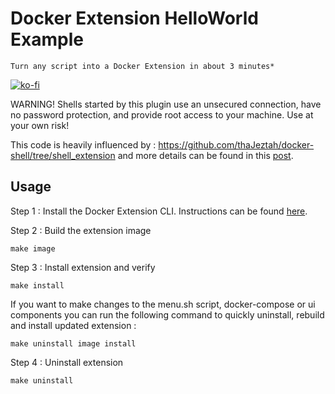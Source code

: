 # Docker Extension HelloWorld Example

`Turn any script into a Docker Extension in about 3 minutes*`

[![ko-fi](https://ko-fi.com/img/githubbutton_sm.svg)](https://ko-fi.com/I2I7CTFEN)

WARNING! Shells started by this plugin use an unsecured connection, have no password protection, and provide root access to your machine. Use at your own risk!

This code is heavily influenced by : https://github.com/thaJeztah/docker-shell/tree/shell_extension and more details can be found in this [post](https://medium.com/@tomwillfixit/turn-any-script-into-a-docker-extension-in-about-3-minutes-7885fd134468).

## Usage

Step 1 : Install the Docker Extension CLI. Instructions can be found [here](https://github.com/docker/extensions-sdk/releases/).

Step 2 : Build the extension image
```
make image
```

Step 3 : Install extension and verify
```
make install
```

If you want to make changes to the menu.sh script, docker-compose or ui components you can run the following command to quickly uninstall, rebuild and install updated extension :
```
make uninstall image install
```

Step 4 : Uninstall extension
```
make uninstall
```
